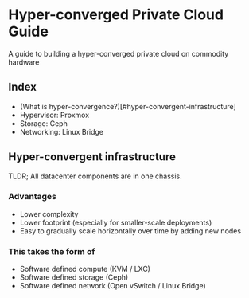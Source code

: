 # Hyper-converged Private Cloud Guide
A guide to building a hyper-converged private cloud on commodity hardware

## Index

* (What is hyper-convergence?)[#hyper-convergent-infrastructure]
* Hypervisor: Proxmox
* Storage: Ceph
* Networking: Linux Bridge

## Hyper-convergent infrastructure

TLDR; All datacenter components are in one chassis.

### Advantages

* Lower complexity
* Lower footprint (especially for smaller-scale deployments)
* Easy to gradually scale horizontally over time by adding new nodes

### This takes the form of

* Software defined compute (KVM / LXC)
* Software defined storage (Ceph)
* Software defined network (Open vSwitch / Linux Bridge)

